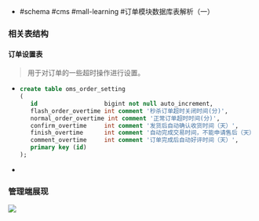 - #schema #cms #mall-learning #订单模块数据库表解析（一）
### 相关表结构
#### 订单设置表

> 用于对订单的一些超时操作进行设置。
- ```sql
  create table oms_order_setting
  (
     id                   bigint not null auto_increment,
     flash_order_overtime int comment '秒杀订单超时关闭时间(分)',
     normal_order_overtime int comment '正常订单超时时间(分)',
     confirm_overtime     int comment '发货后自动确认收货时间（天）',
     finish_overtime      int comment '自动完成交易时间，不能申请售后（天）',
     comment_overtime     int comment '订单完成后自动好评时间（天）',
     primary key (id)
  );
  ```
-
### 管理端展现

![](https://github.com/macrozheng/mall-learning/raw/master/docs/images/database_screen_37.png)